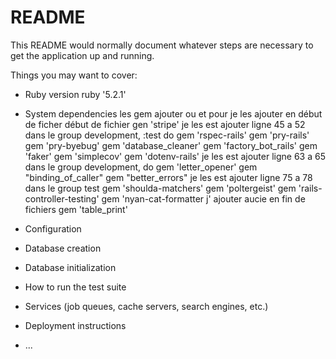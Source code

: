 # README

This README would normally document whatever steps are necessary to get the
application up and running.

Things you may want to cover:

* Ruby version
  ruby '5.2.1'

* System dependencies
les gem ajouter ou et pour
je les ajouter en début de ficher début de fichier
gen 'stripe'
je les est ajouter ligne 45 a 52 dans le group development, :test do
gem 'rspec-rails'
gem 'pry-rails'
gem 'pry-byebug'
gem 'database_cleaner'
gem 'factory_bot_rails'
gem 'faker'
gem 'simplecov'
gem 'dotenv-rails'
je les est ajouter ligne 63 a 65 dans le group development, do
gem 'letter_opener'
gem "binding_of_caller"
gem "better_errors"
je les est ajouter ligne 75 a 78 dans le group test
gem 'shoulda-matchers'
gem 'poltergeist'
gem 'rails-controller-testing'
gem 'nyan-cat-formatter
j' ajouter aucie en fin de fichiers
gem 'table_print'

* Configuration

* Database creation

* Database initialization

* How to run the test suite

* Services (job queues, cache servers, search engines, etc.)

* Deployment instructions

* ...
